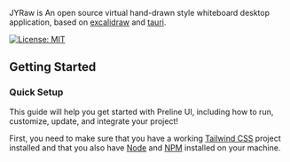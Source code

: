 JYRaw is An open source virtual hand-drawn style whiteboard desktop application, based on [excalidraw](https://github.com/excalidraw/excalidraw) and [tauri](https://github.com/tauri-apps/tauri).

[![License: MIT](https://img.shields.io/badge/License-MIT-yellow.svg)](https://opensource.org/licenses/MIT)

## Getting Started
### Quick Setup

This guide will help you get started with Preline UI, including how to run, customize, update, and integrate your project!

First, you need to make sure that you have a working <a href="https://tailwindcss.com/">Tailwind CSS</a> project installed and that you also have <a href="https://nodejs.org/en/">Node</a> and <a href="https://www.npmjs.com/">NPM</a> installed on your machine.